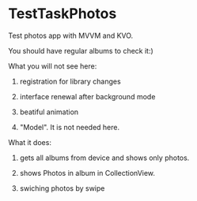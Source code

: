 # TestTaskPhotos
Test photos app with MVVM and KVO.

You should have regular albums to check it:)

What you will not see here:

1) registration for library changes

2) interface renewal after background mode

3) beatiful animation

4) "Model". It is not needed here.


What it does:
1) gets all albums from device and shows only photos.

2) shows Photos in album in CollectionView.

3) swiching photos by swipe 
